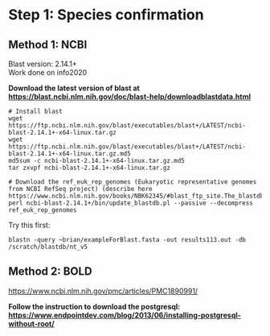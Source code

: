 # Step 1: Species confirmation
## Method 1: NCBI
Blast version: 2.14.1+ <br>
Work done on info2020

**Download the latest version of blast at https://blast.ncbi.nlm.nih.gov/doc/blast-help/downloadblastdata.html**
```
# Install blast
wget https://ftp.ncbi.nlm.nih.gov/blast/executables/blast+/LATEST/ncbi-blast-2.14.1+-x64-linux.tar.gz
wget https://ftp.ncbi.nlm.nih.gov/blast/executables/blast+/LATEST/ncbi-blast-2.14.1+-x64-linux.tar.gz.md5
md5sum -c ncbi-blast-2.14.1+-x64-linux.tar.gz.md5
tar zxvpf ncbi-blast-2.14.1+-x64-linux.tar.gz

# Download the ref_euk_rep_genomes (Eukaryotic representative genomes from NCBI RefSeq project) (describe here https://www.ncbi.nlm.nih.gov/books/NBK62345/#blast_ftp_site.The_blastdb_subdirectory)
perl ncbi-blast-2.14.1+/bin/update_blastdb.pl --passive --decompress ref_euk_rep_genomes
```
Try this first:
```
blastn -query ~brian/exampleForBlast.fasta -out results113.out -db /scratch/blastdb/nt_v5
```
## Method 2: BOLD
https://www.ncbi.nlm.nih.gov/pmc/articles/PMC1890991/

**Follow the instruction to download the postgresql: https://www.endpointdev.com/blog/2013/06/installing-postgresql-without-root/**
```

```
